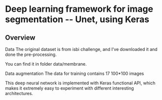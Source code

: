 # Deep learning framework for image segmentation -- Unet, using Keras

## Overview
Data
The original dataset is from isbi challenge, and I've downloaded it and done the pre-processing.

You can find it in folder data/membrane.

Data augmentation
The data for training contains 17 100*100 images

This deep neural network is implemented with Keras functional API, which makes it extremely easy to experiment with different interesting architectures.


